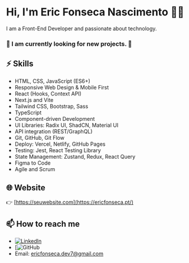 # Hi, I'm Eric Fonseca Nascimento 👨‍💻

I am a Front-End Developer and passionate about technology.  
### 👀 I am currently looking for new projects. 👀

## ⚡ Skills

- HTML, CSS, JavaScript (ES6+)
- Responsive Web Design & Mobile First
- React (Hooks, Context API)
- Next.js and Vite
- Tailwind CSS, Bootstrap, Sass
- TypeScript
- Component-driven Development
- UI Libraries: Radix UI, ShadCN, Material UI
- API integration (REST/GraphQL)
- Git, GitHub, Git Flow
- Deploy: Vercel, Netlify, GitHub Pages
- Testing: Jest, React Testing Library
- State Management: Zustand, Redux, React Query
- Figma to Code
- Agile and Scrum

## 🌐 Website

👉 [https://seuwebsite.com](https://ericfonseca.pt/)

## 📫 How to reach me

- [![LinkedIn](https://img.shields.io/badge/LinkedIn-0077B5?style=for-the-badge&logo=linkedin&logoColor=white)](https://www.linkedin.com/in/eric-fonseca-17751a49/)
- [![GitHub](https://github.com/Eric-FN)
- Email: ericfonseca.dev7@gmail.com



